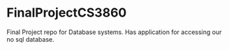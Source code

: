 # FinalProjectCS3860
Final Project repo for Database systems. Has application for accessing our no sql database.
